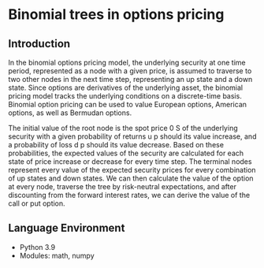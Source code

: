 # Binomial trees in options pricing
## Introduction
In the binomial options pricing model, the underlying security at one time period,
represented as a node with a given price, is assumed to traverse to two other nodes
in the next time step, representing an up state and a down state. Since options are
derivatives of the underlying asset, the binomial pricing model tracks the underlying
conditions on a discrete-time basis. Binomial option pricing can be used to value
European options, American options, as well as Bermudan options.

The initial value of the root node is the spot price 0 S of the underlying security
with a given probability of returns u p should its value increase, and a probability
of loss d p should its value decrease. Based on these probabilities, the expected
values of the security are calculated for each state of price increase or decrease for
every time step. The terminal nodes represent every value of the expected security
prices for every combination of up states and down states. We can then calculate
the value of the option at every node, traverse the tree by risk-neutral expectations,
and after discounting from the forward interest rates, we can derive the value of
the call or put option.

## Language Environment
* Python 3.9
* Modules: math, numpy
